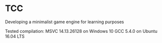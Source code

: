 # TCC

Developing a minimalist game engine for learning purposes

Tested compilation:
	MSVC 14.13.26128 on Windows 10
	GCC 5.4.0 on Ubuntu 16.04 LTS